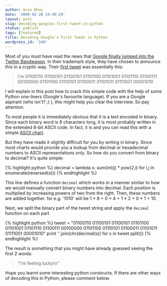 ```yaml
---
author: Arun Bhai
date: '2009-02-28 14:40:29'
layout: post
slug: decoding-googles-first-tweet-in-python
status: publish
tags: [featured]
title: Decoding Google's First Tweet in Python
wordpress_id: '140'
---
```


Most of you must have read the news that [Google finally jumped into the Twitter Bandwagon][gtweet]. In their trademark style, they have chosen to announce this in a cryptic way. Their [first tweet][ftweet] was essentially this:

> I'm 01100110 01100101 01100101 01101100 01101001 01101110 01100111 00100000 01101100 01110101 01100011 01101011 01111001 00001010

I will explain in this post how to crack this simple code with the help of some Python one-liners (Google's favourite language). If you are a Google aspirant (who isn't? ;) ), this might help you clear the interview. So pay attention.

To most people it is immediately obvious that it is a text encoded in binary. Since each binary word is 8 characters long, it is most probably written in the extended 8-bit ASCII code. In fact, it is and you can read this with a simple [ASCII chart][asctab].

But they have made it slightly difficult for you by writing in binary. Since most charts would provide you a lookup from decimal or hexadecimal numbers to ASCII representations only. So how do you convert from binary to decimal? It's quite simple:

{% highlight python %}
    decimal = lambda s: sum(int(j) * pow(2,i) for i,j in enumerate(reversed(s)))
{% endhighlight %}

This line defines a function `decimal` which works in a manner similar to how we would manually convert binary numbers into decimal. Each position is multiplied by increasing powers of two from the right. Then, these numbers are added together. for e.g. '1010' will be 1 * 8 + 0 * 4 + 1 * 2 + 0 * 1 = 10.

Next, we split the binary part of the tweet string and apply the `decimal` function on each part

{% highlight python %}
    tweet = "01100110 01100101 01100101 01101100 01101001 01101110 01100111 00100000 01101100 01110101 01100011 01101011 01111001 00001010"
    print ''.join(chr(decimal(s)) for s in tweet.split())
{% endhighlight %}

The result is something that you might have already guessed seeing the first 2 words:

> "I'm feeling lucky\n"

Hope you learnt some interesting python constructs. If there are other ways of decoding this in Python, please comment below.

[gtweet]: http://thenextweb.com/2009/02/26/googles-tweet-official-twitter-account/ (The news about google's tweet)
[ftweet]: http://twitter.com/google/status/1251523388 (Link to Google Twitter account)
[asctab]: http://www.cdrummond.qc.ca/cegep/informat/Professeurs/Alain/files/ascii.htm (ASCII chart)
